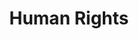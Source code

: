 ---
pid: ch862a
title: Human Rights
location_transcription: 
coordinates: "[-75.164539675449, 39.952549790569]"
zipcode: '19124'
gen_neighborhood: North Philadelphia
neighborhood: Juniata,Frankford,Feltonville
outside_phl: 
age: '66'
age_range: 60-69
instagram: 
image_file_name: ch_862a.jpg
proposal_transcription: Eleanor Roosevelt- First Lady of United States
topic: Person,History,Politics
topic_summary: 0, 0, 0
type: Other No Form
keywords_other: 
credit: 
image_labels: 
twitter: 
facebook: 
permalink: "/monuments/ch862a/"
layout: item-page
---
